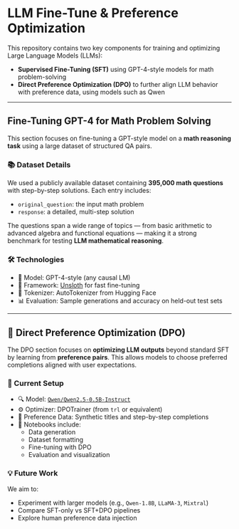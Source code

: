 # LLM Fine-Tune & Preference Optimization

This repository contains two key components for training and optimizing Large Language Models (LLMs):

- **Supervised Fine-Tuning (SFT)** using GPT-4-style models for math problem-solving
- **Direct Preference Optimization (DPO)** to further align LLM behavior with preference data, using models such as Qwen



---

## Fine-Tuning GPT-4 for Math Problem Solving

This section focuses on fine-tuning a GPT-style model on a **math reasoning task** using a large dataset of structured QA pairs.

### 📚 Dataset Details

We used a publicly available dataset containing **395,000 math questions** with step-by-step solutions. Each entry includes:

- `original_question`: the input math problem  
- `response`: a detailed, multi-step solution

The questions span a wide range of topics — from basic arithmetic to advanced algebra and functional equations — making it a strong benchmark for testing **LLM mathematical reasoning**.

### 🛠 Technologies
- 🤖 Model: GPT-4-style (any causal LM)
- 📖 Framework: [Unsloth](https://github.com/unslothai/unsloth) for fast fine-tuning
- 💾 Tokenizer: AutoTokenizer from Hugging Face
- 📊 Evaluation: Sample generations and accuracy on held-out test sets

---

## 🎯 Direct Preference Optimization (DPO)

The DPO section focuses on **optimizing LLM outputs** beyond standard SFT by learning from **preference pairs**. This allows models to choose preferred completions aligned with user expectations.

### 🧪 Current Setup

- 🔍 Model: [`Qwen/Qwen2.5-0.5B-Instruct`](https://huggingface.co/Qwen/Qwen2.5-0.5B-Instruct)
- ⚙️ Optimizer: DPOTrainer (from `trl` or equivalent)
- 🔁 Preference Data: Synthetic titles and step-by-step completions
- 📁 Notebooks include:
  - Data generation
  - Dataset formatting
  - Fine-tuning with DPO
  - Evaluation and visualization

### 💡 Future Work

We aim to:
- Experiment with larger models (e.g., `Qwen-1.8B`, `LLaMA-3`, `Mixtral`)
- Compare SFT-only vs SFT+DPO pipelines
- Explore human preference data injection



